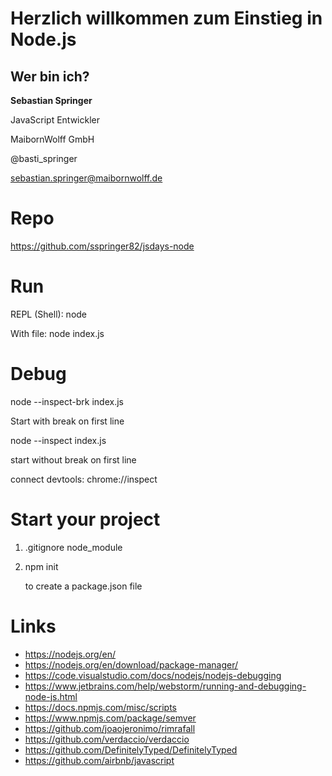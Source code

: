 # Herzlich willkommen zum Einstieg in Node.js

## Wer bin ich?

**Sebastian Springer**

JavaScript Entwickler

MaibornWolff GmbH

@basti_springer

sebastian.springer@maibornwolff.de

# Repo

https://github.com/sspringer82/jsdays-node

# Run

REPL (Shell): node

With file: node index.js

# Debug

node --inspect-brk index.js

Start with break on first line

node --inspect index.js

start without break on first line

connect devtools: chrome://inspect

# Start your project

1. .gitignore node_module
2. npm init

   to create a package.json file

# Links

- https://nodejs.org/en/
- https://nodejs.org/en/download/package-manager/
- https://code.visualstudio.com/docs/nodejs/nodejs-debugging
- https://www.jetbrains.com/help/webstorm/running-and-debugging-node-js.html
- https://docs.npmjs.com/misc/scripts
- https://www.npmjs.com/package/semver
- https://github.com/joaojeronimo/rimrafall
- https://github.com/verdaccio/verdaccio
- https://github.com/DefinitelyTyped/DefinitelyTyped
- https://github.com/airbnb/javascript
